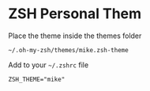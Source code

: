 # ZSH Personal Them

Place the theme inside the themes folder

`~/.oh-my-zsh/themes/mike.zsh-theme`

Add to your `~/.zshrc` file

```
ZSH_THEME="mike"
```
